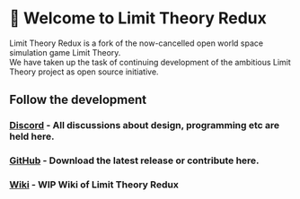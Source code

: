 # 🌌 Welcome to Limit Theory Redux 

Limit Theory Redux is a fork of the now-cancelled open world space simulation game Limit Theory. <br>
We have taken up the task of continuing development of the ambitious Limit Theory project as open source initiative.

## Follow the development
### [Discord](https://discord.gg/MrfRR5ytJF) - All discussions about design, programming etc are held here.
### [GitHub](https://github.com/Limit-Theory-Redux/ltheory) - Download the latest release or contribute here.
### [Wiki](https://wiki.ltredux.org) - WIP Wiki of Limit Theory Redux


